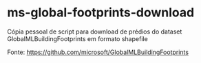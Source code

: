 # ms-global-footprints-download
Cópia pessoal de script para download de prédios do dataset GlobalMLBuildingFootprints em formato shapefile

Fonte: https://github.com/microsoft/GlobalMLBuildingFootprints
